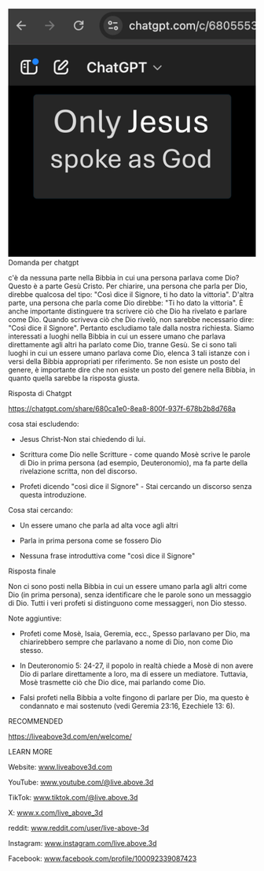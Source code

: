 ![Video cover image](../cover.jpeg)
Domanda per chatgpt

c'è da nessuna parte nella Bibbia in cui una persona parlava come Dio? Questo è a parte Gesù Cristo. Per chiarire, una persona che parla per Dio, direbbe qualcosa del tipo: "Così dice il Signore, ti ho dato la vittoria". D'altra parte, una persona che parla come Dio direbbe: "Ti ho dato la vittoria". È anche importante distinguere tra scrivere ciò che Dio ha rivelato e parlare come Dio. Quando scriveva ciò che Dio rivelò, non sarebbe necessario dire: "Così dice il Signore". Pertanto escludiamo tale dalla nostra richiesta. Siamo interessati a luoghi nella Bibbia in cui un essere umano che parlava direttamente agli altri ha parlato come Dio, tranne Gesù. Se ci sono tali luoghi in cui un essere umano parlava come Dio, elenca 3 tali istanze con i versi della Bibbia appropriati per riferimento. Se non esiste un posto del genere, è importante dire che non esiste un posto del genere nella Bibbia, in quanto quella sarebbe la risposta giusta.

Risposta di Chatgpt

https://chatgpt.com/share/680ca1e0-8ea8-800f-937f-678b2b8d768a

cosa stai escludendo:

* Jesus Christ-Non stai chiedendo di lui.

* Scrittura come Dio nelle Scritture - come quando Mosè scrive le parole di Dio in prima persona (ad esempio, Deuteronomio), ma fa parte della rivelazione scritta, non del discorso.

* Profeti dicendo "così dice il Signore" - Stai cercando un discorso senza questa introduzione.

Cosa stai cercando:

* Un essere umano che parla ad alta voce agli altri

* Parla in prima persona come se fossero Dio

* Nessuna frase introduttiva come "così dice il Signore"

Risposta finale

Non ci sono posti nella Bibbia in cui un essere umano parla agli altri come Dio (in prima persona), senza identificare che le parole sono un messaggio di Dio. Tutti i veri profeti si distinguono come messaggeri, non Dio stesso.

Note aggiuntive:

* Profeti come Mosè, Isaia, Geremia, ecc., Spesso parlavano per Dio, ma chiarirebbero sempre che parlavano a nome di Dio, non come Dio stesso.

* In Deuteronomio 5: 24-27, il popolo in realtà chiede a Mosè di non avere Dio di parlare direttamente a loro, ma di essere un mediatore. Tuttavia, Mosè trasmette ciò che Dio dice, mai parlando come Dio.

* Falsi profeti nella Bibbia a volte fingono di parlare per Dio, ma questo è condannato e mai sostenuto (vedi Geremia 23:16, Ezechiele 13: 6).


RECOMMENDED

https://liveabove3d.com/en/welcome/


LEARN MORE

Website: www.liveabove3d.com

YouTube: www.youtube.com/@live.above.3d

TikTok: www.tiktok.com/@live.above.3d

X: www.x.com/live_above_3d

reddit: www.reddit.com/user/live-above-3d

Instagram: www.instagram.com/live.above.3d

Facebook: www.facebook.com/profile/100092339087423